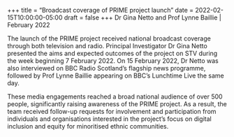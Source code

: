 +++
title = “Broadcast coverage of PRIME project launch”
date = 2022-02-15T10:00:00-05:00
draft = false
+++
Dr Gina Netto and Prof Lynne Baillie | February 2022

The launch of the PRIME project received national broadcast coverage through both television and radio. Principal Investigator Dr Gina Netto presented the aims and expected outcomes of the project on STV during the week beginning 7 February 2022. On 15 February 2022, Dr Netto was also interviewed on BBC Radio Scotland’s flagship news programme, followed by Prof Lynne Baillie appearing on BBC’s Lunchtime Live the same day.

These media engagements reached a broad national audience of over 500 people, significantly raising awareness of the PRIME project. As a result, the team received follow-up requests for involvement and participation from individuals and organisations interested in the project’s focus on digital inclusion and equity for minoritised ethnic communities.